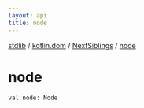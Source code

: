 ```yaml
---
layout: api
title: node
---
```

[stdlib](../../index.md) / [kotlin.dom](../index.md) / [NextSiblings](index.md) / [node](node.md)

# node

```
val node: Node
```
